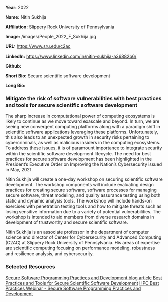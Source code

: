 **Year:** 2022

**Name:** Nitin Sukhija

**Affiliation:** Slippery Rock University of Pennsylvania

**Image:** /images/People_2022_F_Sukhija.jpg

**URL:** https://www.sru.edu/c2ac

**LinkedIn:** https://www.linkedin.com/in/nitin-sukhija-a36882b6/

**Github:**

**Short Bio:** Secure scientific software development

**Long Bio:**
### Mitigate the risk of software vulnerabilities with best practices and tools for secure scientific software development
The sharp increase in computational power of computing ecosystems is likely to continue as we move toward exascale and beyond.  In turn, we are seeing new convergent computing platforms along with a paradigm shift in scientific software applications leveraging these platforms. Unfortunately, this also leads to an unexpected growth in security risks pertaining to cybercriminals, as well as malicious insiders in the computing ecosystems. To  address these issues, it is of paramount importance to integrate security within the scientific software development lifecycle. The need for best practices for secure software development has been highlighted in the President’s Executive Order on Improving the Nation’s Cybersecurity issued in May, 2021.

Nitin Sukhija will create a one-day workshop on securing scientific software development. The workshop components will include evaluating design practices for creating secure software, software processes for managing secure software, threat modeling, and quality assurance testing using both static and dynamic analysis tools.  The workshop will include hands-on exercises with penetration testing tools and how to mitigate threats such as losing sensitive information due to a variety of potential vulnerabilities.  The workshop is intended to aid members from diverse research domains in development of trustworthy and secure scientific software.

Nitin Sukhija is an associate professor in the department of computer science and director of Center for Cybersecurity and Advanced Computing (C2AC) at Slippery Rock University of Pennsylvania. His areas of expertise are scientific computing focusing on performance modeling, robustness and resilience analysis, and cybersecurity.

### Selected Resources
<a href="https://bssw.io/blog_posts/secure-software-programming-practices-and-development" class="link-row">Secure Software Programming Practices and Development blog article</a>
<a href="https://zenodo.org/communities/secure-scientific-software-development/" class="link-row">Best Practices and Tools for Secure Scientific Software Development</a>
<a href="https://ideas-productivity.org/events/hpcbp-081-securesoftware" class="link-row">HPC Best Practices Webinar - Secure Software Programming Practices and Development</a>
